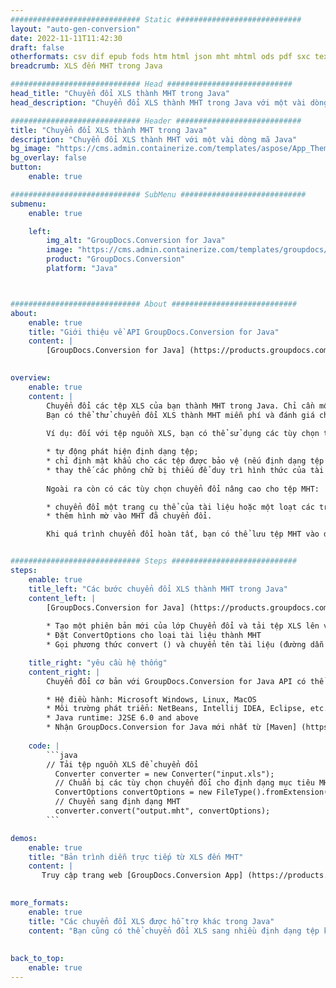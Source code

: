 ```yaml
---
############################# Static ############################
layout: "auto-gen-conversion"
date: 2022-11-11T11:42:30
draft: false
otherformats: csv dif epub fods htm html json mht mhtml ods pdf sxc tex tsv xlam xls xlsb xlsm xlsx xlt xltm xltx xml xps
breadcrumb: XLS đến MHT trong Java

############################# Head ############################
head_title: "Chuyển đổi XLS thành MHT trong Java"
head_description: "Chuyển đổi XLS thành MHT trong Java với một vài dòng mã. Chuyển đổi hơn 160 định dạng tệp bằng API chuyển đổi tài liệu GroupDocs cho Java"

############################# Header ############################
title: "Chuyển đổi XLS thành MHT trong Java"
description: "Chuyển đổi XLS thành MHT với một vài dòng mã Java"
bg_image: "https://cms.admin.containerize.com/templates/aspose/App_Themes/V3/images/bg/header1.png"
bg_overlay: false
button:
    enable: true

############################# SubMenu ############################
submenu:
    enable: true

    left:
        img_alt: "GroupDocs.Conversion for Java"
        image: "https://cms.admin.containerize.com/templates/groupdocs/images/product-logos/90x90-noborder/groupdocs-conversion-java.png"
        product: "GroupDocs.Conversion"
        platform: "Java"



############################# About ############################
about:
    enable: true
    title: "Giới thiệu về API GroupDocs.Conversion for Java"
    content: |
        [GroupDocs.Conversion for Java] (https://products.groupdocs.com/conversion/java/) là một API chuyển đổi định dạng tệp nâng cao để chuyển đổi giữa các định dạng hình ảnh và tài liệu phổ biến như Microsoft Office, OpenDocument, PDF, HTML, email, CAD. và hơn thế nữa chỉ với một vài dòng mã. API gốc tự động phát hiện các định dạng của tài liệu gốc và cung cấp nhiều tùy chọn để tùy chỉnh các tài liệu được chuyển đổi. Cùng với chức năng trích xuất thông tin từ tài liệu, nó còn hỗ trợ bộ nhớ đệm kết quả chuyển đổi vào đĩa cục bộ theo mặc định. Tuy nhiên, bất kỳ loại bộ nhớ đệm nào cũng có thể được hỗ trợ bằng cách triển khai các giao diện thích hợp - Amazon S3, Dropbox, Google Drive, Windows Azure, Reddis hoặc bất kỳ giao diện nào khác.
    

overview:
    enable: true
    content: |
        Chuyển đổi các tệp XLS của bạn thành MHT trong Java. Chỉ cần một vài dòng mã Java trên bất kỳ nền tảng nào bạn chọn, chẳng hạn như Windows, Linux, macOS.
        Bạn có thể thử chuyển đổi XLS thành MHT miễn phí và đánh giá chất lượng của kết quả chuyển đổi. Cùng với các tập lệnh chuyển đổi tệp đơn giản, bạn có thể thử các tùy chọn phức tạp hơn để tải tệp nguồn XLS và lưu trữ đầu ra MHT. 
        
        Ví dụ: đối với tệp nguồn XLS, bạn có thể sử dụng các tùy chọn tải sau:

        * tự động phát hiện định dạng tệp;
        * chỉ định mật khẩu cho các tệp được bảo vệ (nếu định dạng tệp hỗ trợ nó);
        * thay thế các phông chữ bị thiếu để duy trì hình thức của tài liệu.
        
        Ngoài ra còn có các tùy chọn chuyển đổi nâng cao cho tệp MHT:

        * chuyển đổi một trang cụ thể của tài liệu hoặc một loạt các trang;
        * thêm hình mờ vào MHT đã chuyển đổi.

        Khi quá trình chuyển đổi hoàn tất, bạn có thể lưu tệp MHT vào đường dẫn tệp cục bộ của mình hoặc vào bất kỳ bộ nhớ nào của bên thứ ba như FTP, Amazon S3, Google Drive, Dropbox, v.v. Xin lưu ý - để chuyển đổi XLS sang MHT, bạn không cần cài đặt thêm bất kỳ phần mềm nào, chẳng hạn như MS Office, Open Office, Adobe Acrobat Reader, v.v.


############################# Steps ############################
steps:
    enable: true
    title_left: "Các bước chuyển đổi XLS thành MHT trong Java"
    content_left: |
        [GroupDocs.Conversion for Java] (https://products.groupdocs.com/conversion/java/) cho phép nhà phát triển dễ dàng chuyển đổi tệp XLS thành MHT bằng một vài dòng mã.
        
        * Tạo một phiên bản mới của lớp Chuyển đổi và tải tệp XLS lên với đường dẫn đầy đủ
        * Đặt ConvertOptions cho loại tài liệu thành MHT
        * Gọi phương thức convert () và chuyển tên tài liệu (đường dẫn đầy đủ) và định dạng (MHT) làm tham số

    title_right: "yêu cầu hệ thống"
    content_right: |
        Chuyển đổi cơ bản với GroupDocs.Conversion for Java API có thể được thực hiện chỉ với một vài dòng mã. API của chúng tôi được hỗ trợ trên tất cả các nền tảng và hệ điều hành chính. Trước khi thực thi mã bên dưới, hãy đảm bảo rằng bạn đã cài đặt các điều kiện tiên quyết sau trên hệ thống của mình.

        * Hệ điều hành: Microsoft Windows, Linux, MacOS
        * Môi trường phát triển: NetBeans, Intellij IDEA, Eclipse, etc.
        * Java runtime: J2SE 6.0 and above
        * Nhận GroupDocs.Conversion for Java mới nhất từ ​​[Maven] (https://repository.groupdocs.com/webapp/#/artifacts/browse/tree/General/repo/com/groupdocs/groupdocs-conversion)
         
    code: |
        ```java    
        // Tải tệp nguồn XLS để chuyển đổi
          Converter converter = new Converter("input.xls");
          // Chuẩn bị các tùy chọn chuyển đổi cho định dạng mục tiêu MHT
          ConvertOptions convertOptions = new FileType().fromExtension("mht").getConvertOptions();
          // Chuyển sang định dạng MHT
          converter.convert("output.mht", convertOptions);
        ```

demos:
    enable: true
    title: "Bản trình diễn trực tiếp từ XLS đến MHT"
    content: |
       Truy cập trang web [GroupDocs.Conversion App] (https://products.groupdocs.app/conversion/family) của chúng tôi và thử chuyển đổi XLS thành MHT ngay bây giờ. Bản demo miễn phí có những lợi ích sau
          

more_formats:
    enable: true
    title: "Các chuyển đổi XLS được hỗ trợ khác trong Java"
    content: "Bạn cũng có thể chuyển đổi XLS sang nhiều định dạng tệp khác. Vui lòng xem danh sách bên dưới."
       
       
back_to_top:
    enable: true
---
```

